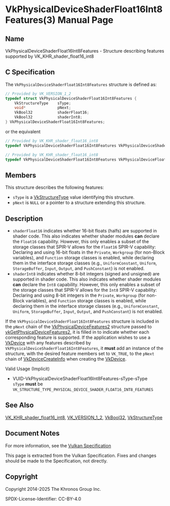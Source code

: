 # VkPhysicalDeviceShaderFloat16Int8Features(3) Manual Page

## Name

VkPhysicalDeviceShaderFloat16Int8Features - Structure describing features supported by VK\_KHR\_shader\_float16\_int8



## [](#_c_specification)C Specification

The `VkPhysicalDeviceShaderFloat16Int8Features` structure is defined as:

```c++
// Provided by VK_VERSION_1_2
typedef struct VkPhysicalDeviceShaderFloat16Int8Features {
    VkStructureType    sType;
    void*              pNext;
    VkBool32           shaderFloat16;
    VkBool32           shaderInt8;
} VkPhysicalDeviceShaderFloat16Int8Features;
```

or the equivalent

```c++
// Provided by VK_KHR_shader_float16_int8
typedef VkPhysicalDeviceShaderFloat16Int8Features VkPhysicalDeviceShaderFloat16Int8FeaturesKHR;
```

```c++
// Provided by VK_KHR_shader_float16_int8
typedef VkPhysicalDeviceShaderFloat16Int8Features VkPhysicalDeviceFloat16Int8FeaturesKHR;
```

## [](#_members)Members

This structure describes the following features:

- `sType` is a [VkStructureType](https://registry.khronos.org/vulkan/specs/latest/man/html/VkStructureType.html) value identifying this structure.
- `pNext` is `NULL` or a pointer to a structure extending this structure.

## [](#_description)Description

- []()`shaderFloat16` indicates whether 16-bit floats (halfs) are supported in shader code. This also indicates whether shader modules **can** declare the `Float16` capability. However, this only enables a subset of the storage classes that SPIR-V allows for the `Float16` SPIR-V capability: Declaring and using 16-bit floats in the `Private`, `Workgroup` (for non-Block variables), and `Function` storage classes is enabled, while declaring them in the interface storage classes (e.g., `UniformConstant`, `Uniform`, `StorageBuffer`, `Input`, `Output`, and `PushConstant`) is not enabled.
- []()`shaderInt8` indicates whether 8-bit integers (signed and unsigned) are supported in shader code. This also indicates whether shader modules **can** declare the `Int8` capability. However, this only enables a subset of the storage classes that SPIR-V allows for the `Int8` SPIR-V capability: Declaring and using 8-bit integers in the `Private`, `Workgroup` (for non-Block variables), and `Function` storage classes is enabled, while declaring them in the interface storage classes (e.g., `UniformConstant`, `Uniform`, `StorageBuffer`, `Input`, `Output`, and `PushConstant`) is not enabled.

If the `VkPhysicalDeviceShaderFloat16Int8Features` structure is included in the `pNext` chain of the [VkPhysicalDeviceFeatures2](https://registry.khronos.org/vulkan/specs/latest/man/html/VkPhysicalDeviceFeatures2.html) structure passed to [vkGetPhysicalDeviceFeatures2](https://registry.khronos.org/vulkan/specs/latest/man/html/vkGetPhysicalDeviceFeatures2.html), it is filled in to indicate whether each corresponding feature is supported. If the application wishes to use a [VkDevice](https://registry.khronos.org/vulkan/specs/latest/man/html/VkDevice.html) with any features described by `VkPhysicalDeviceShaderFloat16Int8Features`, it **must** add an instance of the structure, with the desired feature members set to `VK_TRUE`, to the `pNext` chain of [VkDeviceCreateInfo](https://registry.khronos.org/vulkan/specs/latest/man/html/VkDeviceCreateInfo.html) when creating the [VkDevice](https://registry.khronos.org/vulkan/specs/latest/man/html/VkDevice.html).

Valid Usage (Implicit)

- [](#VUID-VkPhysicalDeviceShaderFloat16Int8Features-sType-sType)VUID-VkPhysicalDeviceShaderFloat16Int8Features-sType-sType  
  `sType` **must** be `VK_STRUCTURE_TYPE_PHYSICAL_DEVICE_SHADER_FLOAT16_INT8_FEATURES`

## [](#_see_also)See Also

[VK\_KHR\_shader\_float16\_int8](https://registry.khronos.org/vulkan/specs/latest/man/html/VK_KHR_shader_float16_int8.html), [VK\_VERSION\_1\_2](https://registry.khronos.org/vulkan/specs/latest/man/html/VK_VERSION_1_2.html), [VkBool32](https://registry.khronos.org/vulkan/specs/latest/man/html/VkBool32.html), [VkStructureType](https://registry.khronos.org/vulkan/specs/latest/man/html/VkStructureType.html)

## [](#_document_notes)Document Notes

For more information, see the [Vulkan Specification](https://registry.khronos.org/vulkan/specs/latest/html/vkspec.html#VkPhysicalDeviceShaderFloat16Int8Features)

This page is extracted from the Vulkan Specification. Fixes and changes should be made to the Specification, not directly.

## [](#_copyright)Copyright

Copyright 2014-2025 The Khronos Group Inc.

SPDX-License-Identifier: CC-BY-4.0